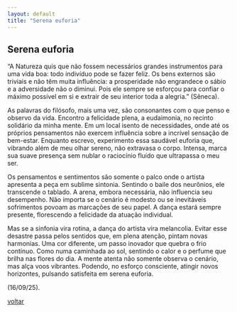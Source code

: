```yaml
---
layout: default
title: "Serena euforia"
--- 
```


## Serena euforia

“A Natureza quis que não fossem necessários grandes instrumentos para uma vida boa: todo indivíduo pode se fazer feliz. Os bens externos são triviais e não têm muita influência: a prosperidade não engrandece o sábio e a adversidade não o diminui. Pois ele sempre se esforçou para confiar o máximo possível em si e extrair de seu interior toda a alegria.” (Sêneca).

As palavras do filósofo, mais uma vez, são consonantes com o que penso e observo da vida. Encontro a felicidade plena, a eudaimonia, no recinto solidário da minha mente. Em um local isento de necessidades, onde até os próprios pensamentos não exercem influência sobre a incrível sensação de bem-estar. Enquanto escrevo, experimento essa saudável euforia que, vibrando além de meu olhar sereno, não extravasa o corpo. Intensa, marca sua suave presença sem nublar o raciocínio fluído que ultrapassa o meu ser.

Os pensamentos e sentimentos são somente o palco onde o artista apresenta a peça em sublime sintonia. Sentindo o baile dos neurônios, ele transcende o tablado. A arena, embora necessária, não influencia seu desempenho. Não importa se o cenário é modesto ou se inevitáveis sofrimentos povoam as marcações de seu papel. A dança estará sempre presente, florescendo a felicidade da atuação individual.

Mas se a sinfonia vira rotina, a dança do artista vira melancolia. Evitar esse desastre passa pelos sentidos que, em plena atenção, pintam novas harmonias. Uma cor diferente, um passo inovador que quebra o frio contínuo. Como numa caminhada ao sol, sentindo o calor e o perfume que brilha nas flores do dia. A mente atenta não somente observa o cenário, mas alça voos vibrantes. Podendo, no esforço consciente, atingir novos horizontes, pulsando satisfeita em serena euforia.

(16/09/25).

[voltar](./)